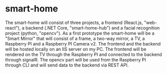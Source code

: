 # smart-home
The smart-home will consist of three projects, a frontend (React.js, "web-react"), a backend (.NET Core, "smart-home-hub") and a facial recognition project (python, "opencv"). As a first prototype the smart-home will be a "Smart Mirror" that will consist of a frame, a two-way mirror, a TV, a Raspberry PI and a Raspberry PI Camera v2.  The frontend and the backend will be hosted locally on an IIS server on my PC. The frontend will be rendered on the TV through the Raspberry PI and connected to the backend through signalR. The opencv part will be used from the Raspberry PI through CLI and will send data to the backend via REST API.

